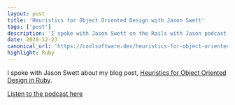 ```yaml
---
layout: post
title: 'Heuristics for Object Oriented Design with Jason Swett'
tags: ['post']
description: 'I spoke with Jason Swett on the Rails with Jason podcast about my blog post on object-oriented design in Ruby.'
date: 2020-12-23
canonical_url: 'https://coolsoftware.dev/heuristics-for-object-oriented-design-in-ruby/'
highlight: Ruby
---
```


I spoke with Jason Swett about my blog post, [Heuristics for Object Oriented Design in Ruby](heuristics-for-object-oriented-design-in-ruby).

[Listen to the podcast here](https://www.codewithjason.com/rails-with-jason-podcast/tyler-williams-2/)